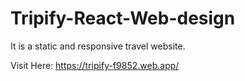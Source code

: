 # Tripify-React-Web-design

It is a static and responsive travel website.

Visit Here: https://tripify-f9852.web.app/
